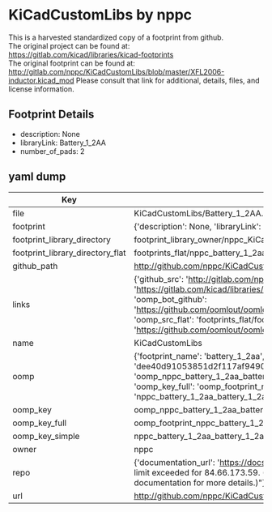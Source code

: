 # KiCadCustomLibs by nppc  
This is a harvested standardized copy of a footprint from github.  
The original project can be found at:  
https://gitlab.com/kicad/libraries/kicad-footprints  
The original footprint can be found at:
http://gitlab.com/nppc/KiCadCustomLibs/blob/master/XFL2006-inductor.kicad_mod
Please consult that link for additional, details, files, and license information.  
## Footprint Details
* description: None  
* libraryLink: Battery_1_2AA  
* number_of_pads: 2  
## yaml dump  
| Key | Value |  
| --- | --- |  
| file | KiCadCustomLibs/Battery_1_2AA.kicad_mod |  
| footprint | {'description': None, 'libraryLink': 'Battery_1_2AA', 'number_of_pads': 2} |  
| footprint_library_directory | footprint_library_owner/nppc_KiCadCustomLibs |  
| footprint_library_directory_flat | footprints_flat/nppc_battery_1_2aa_battery_1_2aa/working |  
| github_path | http://github.com/nppc/KiCadCustomLibs/blob/master/Battery_1_2AA.kicad_mod |  
| links | {'github_src': 'http://gitlab.com/nppc/KiCadCustomLibs/blob/master/XFL2006-inductor.kicad_mod', 'github_src_repo': 'https://gitlab.com/kicad/libraries/kicad-footprints', 'oomp_bot': 'footprints/nppc_battery_1_2aa_battery_1_2aa/working', 'oomp_bot_github': 'https://github.com/oomlout/oomlout_oomp_footprint_bot/tree/main/footprints/nppc_battery_1_2aa_battery_1_2aa/working', 'oomp_src_flat': 'footprints_flat/footprints_flat/nppc_battery_1_2aa_battery_1_2aa/working', 'oomp_src_flat_github': 'https://github.com/oomlout/oomlout_oomp_footprint_src/tree/main/footprints_flat/nppc_battery_1_2aa_battery_1_2aa/working'} |  
| name | KiCadCustomLibs |  
| oomp | {'footprint_name': 'battery_1_2aa', 'library_name': 'battery_1_2aa_kicad_mod', 'md5': 'dee40d91053851d2f117af9490689f65', 'md5_10': 'dee40d9105', 'md5_5': 'dee40', 'md5_6': 'dee40d', 'oomp_key': 'oomp_nppc_battery_1_2aa_battery_1_2aa', 'oomp_key_extra': 'oomp_footprint_nppc_battery_1_2aa_battery_1_2aa', 'oomp_key_full': 'oomp_footprint_nppc_battery_1_2aa_battery_1_2aa_dee40d', 'oomp_key_simple': 'nppc_battery_1_2aa_battery_1_2aa', 'original_filename': 'KiCadCustomLibs/Battery_1_2AA.kicad_mod', 'owner_name': 'nppc'} |  
| oomp_key | oomp_nppc_battery_1_2aa_battery_1_2aa |  
| oomp_key_full | oomp_footprint_nppc_battery_1_2aa_battery_1_2aa |  
| oomp_key_simple | nppc_battery_1_2aa_battery_1_2aa |  
| owner | nppc |  
| repo | {'documentation_url': 'https://docs.github.com/rest/overview/resources-in-the-rest-api#rate-limiting', 'message': "API rate limit exceeded for 84.66.173.59. (But here's the good news: Authenticated requests get a higher rate limit. Check out the documentation for more details.)"} |  
| url | http://github.com/nppc/KiCadCustomLibs |  

